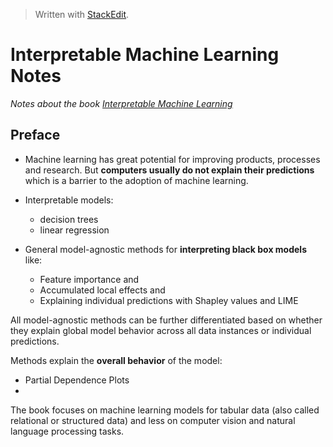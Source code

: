 > Written with [StackEdit](https://stackedit.io/).

# Interpretable Machine Learning Notes

*Notes about the book [Interpretable Machine Learning](https://christophm.github.io/interpretable-ml-book/)*

## Preface

- Machine learning has great potential for improving products, processes and research. But **computers usually do not explain their predictions** which is a barrier to the adoption of machine learning.

- Interpretable models:
	- decision trees
	- linear regression
- General model-agnostic methods for **interpreting black box models** like: 
	- Feature importance and 
	- Accumulated local effects and 
	- Explaining individual predictions with Shapley values and LIME

All model-agnostic methods can be further differentiated based on whether they explain global model behavior across all data instances or individual predictions.

Methods explain the **overall behavior** of the model:

- Partial Dependence Plots
- 

The book focuses on machine learning models for tabular data (also called relational or structured data) and less on computer vision and natural language processing tasks.


<!--stackedit_data:
eyJoaXN0b3J5IjpbNjI2MzA5Mzg1LDkxMjQ4OTExLDgzMDgwMT
E4MywtMTczMzgwNjI0NV19
-->